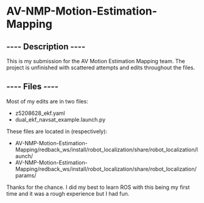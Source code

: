 # AV-NMP-Motion-Estimation-Mapping

## ---- Description ---- ##
This is my submission for the AV Motion Estimation Mapping team. The project is unfinished with scattered attempts and edits throughout the files.

## ---- Files ---- ##
Most of my edits are in two files:
  - z5208628_ekf.yaml
  - dual_ekf_navsat_example.launch.py

These files are located in (respectively):
- AV-NMP-Motion-Estimation-Mapping/redback_ws/install/robot_localization/share/robot_localization/launch/
- AV-NMP-Motion-Estimation-Mapping/redback_ws/install/robot_localization/share/robot_localization/params/

Thanks for the chance. I did my best to learn ROS with this being my first time and it was a rough experience but I had fun.

